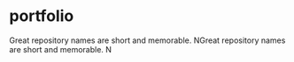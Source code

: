 # portfolio
Great repository names are short and memorable. NGreat repository names are short and memorable. N
